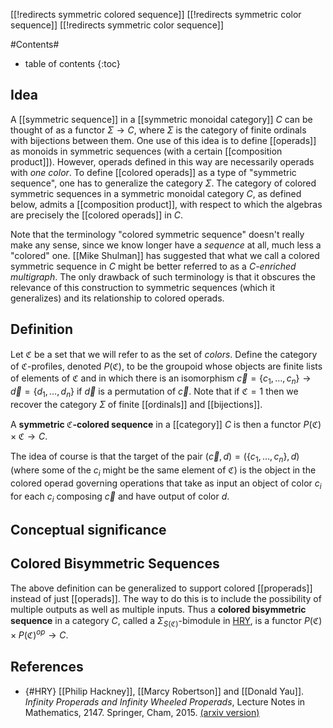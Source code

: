 [[!redirects symmetric colored sequence]]
[[!redirects symmetric color sequence]]
[[!redirects symmetric color sequence]]


#Contents#
* table of contents
{:toc}


## Idea

A [[symmetric sequence]] in a [[symmetric monoidal category]] $C$ can be thought of as a functor $\Sigma\to C$, where $\Sigma$ is the category of finite ordinals with bijections between them. One use of this idea is to define [[operads]] as monoids in symmetric sequences (with a certain [[composition product]]). However, operads defined in this way are necessarily operads with _one color_. To define [[colored operads]] as a type of "symmetric sequence", one has to generalize the category $\Sigma$. The category of colored symmetric sequences in a symmetric monoidal category $C$, as defined below, admits a [[composition product]], with respect to which the algebras are precisely the [[colored operads]] in $C$. 

Note that the terminology "colored symmetric sequence" doesn't really make any sense, since we know longer have a _sequence_ at all, much less a "colored" one. [[Mike Shulman]] has suggested that what we call a colored symmetric sequence in $C$ might be better referred to as a _$C$-enriched multigraph_. The only drawback of such terminology is that it obscures the relevance of this construction to symmetric sequences (which it generalizes) and its relationship to colored operads. 

## Definition

Let $\mathfrak{C}$ be a set that we will refer to as the set of _colors_. Define the category of $\mathfrak{C}$-profiles, denoted $P(\mathfrak{C})$, to be the groupoid whose objects are finite lists of elements of $\mathfrak{C}$ and in which there is an isomorphism $\vec{c}=\{c_1,\ldots,c_n\}\to \vec{d}=\{d_1,\ldots,d_n\}$ if $\vec{d}$ is a permutation of $\vec{c}$. Note that if $\mathfrak{C}=1$ then we recover the category $\Sigma$ of finite [[ordinals]] and [[bijections]].  

A **symmetric $\mathfrak{C}$-colored sequence** in a [[category]] $C$ is then a functor $P(\mathfrak{C})\times\mathfrak{C}\to C$. 

The idea of course is that the target of the pair $(\vec{c},d)=(\{c_1,\ldots,c_n\},d)$ (where some of the $c_i$ might be the same element of $\mathfrak{C}$) is the object in the colored operad governing operations that take as input an object of color $c_i$ for each $c_i$ composing $\vec{c}$ and have output of color $d$. 

## Conceptual significance 



## Colored Bisymmetric Sequences

The above definition can be generalized to support colored [[properads]] instead of just [[operads]]. The way to do this is to include the possibility of multiple outputs as well as multiple inputs. Thus a **colored bisymmetric sequence** in a category $C$, called a $\Sigma_{S(\mathfrak{C})}$-bimodule in [HRY](#HRY), is a functor $P(\mathfrak{C})\times P(\mathfrak{C})^{op}\to C$. 


## References

* {#HRY} [[Philip Hackney]], [[Marcy Robertson]] and [[Donald Yau]]. _Infinity Properads and Infinity Wheeled Properads_,  Lecture Notes in Mathematics, 2147. Springer, Cham, 2015. [(arxiv version)](http://arxiv.org/pdf/1410.6716v2.pdf)
